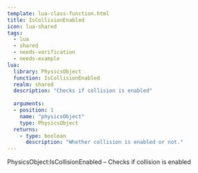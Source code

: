 ```yaml
---
template: lua-class-function.html
title: IsCollisionEnabled
icon: lua-shared
tags:
  - lua
  - shared
  - needs-verification
  - needs-example
lua:
  library: PhysicsObject
  function: IsCollisionEnabled
  realm: shared
  description: "Checks if collision is enabled"
  
  arguments:
  - position: 1
    name: "physicsObject"
    type: PhysicsObject
  returns:
    - type: boolean
      description: "Whether collision is enabled or not."
---
```


<div class="lua__search__keywords">
PhysicsObject:IsCollisionEnabled &#x2013; Checks if collision is enabled
</div>
